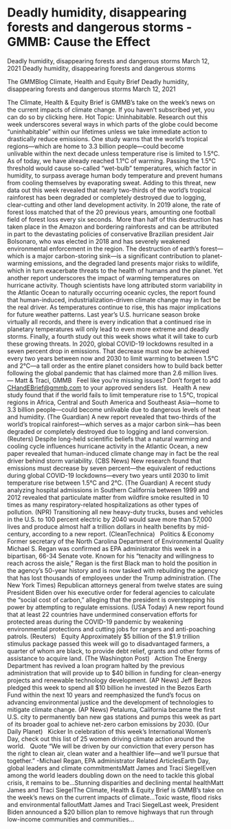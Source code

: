 # Deadly humidity, disappearing forests and dangerous storms - GMMB: Cause the Effect


Deadly humidity, disappearing forests and dangerous storms
March 12, 2021
Deadly humidity, disappearing forests and dangerous storms
 
The GMMBlog
Climate, Health and Equity Brief Deadly humidity, disappearing forests and dangerous storms
March 12, 2021
 
The Climate, Health & Equity Brief is GMMB’s take on the week’s news on the current impacts of climate change. If you haven’t subscribed yet, you can do so by clicking here.
Hot Topic: Uninhabitable. Research out this week underscores several ways in which parts of the globe could become “uninhabitable” within our lifetimes unless we take immediate action to drastically reduce emissions. One study warns that the world’s tropical regions—which are home to 3.3 billion people—could become unlivable within the next decade unless temperature rise is limited to 1.5°C. As of today, we have already reached 1.1°C of warming. Passing the 1.5°C threshold would cause so-called “wet-bulb” temperatures, which factor in humidity, to surpass average human body temperature and prevent humans from cooling themselves by evaporating sweat.
Adding to this threat, new data out this week revealed that nearly two-thirds of the world’s tropical rainforest has been degraded or completely destroyed due to logging, clear-cutting and other land development activity. In 2019 alone, the rate of forest loss matched that of the 20 previous years, amounting one football field of forest loss every six seconds.  More than half of this destruction has taken place in the Amazon and bordering rainforests and can be attributed in part to the devastating policies of conservative Brazilian president Jair Bolsonaro, who was elected in 2018 and has severely weakened environmental enforcement in the region. The destruction of earth’s forest—which is a major carbon-storing sink—is a significant contribution to planet-warming emissions, and the degraded land presents major risks to wildlife, which in turn exacerbate threats to the health of humans and the planet.
Yet another report underscores the impact of warming temperatures on hurricane activity. Though scientists have long attributed storm variability in the Atlantic Ocean to naturally occurring oceanic cycles, the report found that human-induced, industrialization-driven climate change may in fact be the real driver. As temperatures continue to rise, this has major implications for future weather patterns. Last year’s U.S. hurricane season broke virtually all records, and there is every indication that a continued rise in planetary temperatures will only lead to even more extreme and deadly storms.
Finally, a fourth study out this week shows what it will take to curb these growing threats. In 2020, global COVID-19 lockdowns resulted in a seven percent drop in emissions. That decrease must now be achieved every two years between now and 2030 to limit warming to between 1.5°C and 2°C—a tall order as the entire planet considers how to build back better following the global pandemic that has claimed more than 2.6 million lives.
 
— Matt & Traci, GMMB
 
Feel like you’re missing issues? Don’t forget to add CHandEBrief@gmmb.com to your approved senders list.
 
Health
A new study found that if the world fails to limit temperature rise to 1.5°C, tropical regions in Africa, Central and South America and Southeast Asia—home to 3.3 billion people—could become unlivable due to dangerous levels of heat and humidity. (The Guardian)
A new report revealed that two-thirds of the world’s tropical rainforest—which serves as a major carbon sink—has been degraded or completely destroyed due to logging and land conversion. (Reuters)
Despite long-held scientific beliefs that a natural warming and cooling cycle influences hurricane activity in the Atlantic Ocean, a new paper revealed that human-induced climate change may in fact be the real driver behind storm variability. (CBS News)
New research found that emissions must decrease by seven percent—the equivalent of reductions during global COVID-19 lockdowns—every two years until 2030 to limit temperature rise between 1.5°C and 2°C. (The Guardian)
A recent study analyzing hospital admissions in Southern California between 1999 and 2012 revealed that particulate matter from wildfire smoke resulted in 10 times as many respiratory-related hospitalizations as other types of pollution. (NPR)
Transitioning all new heavy-duty trucks, buses and vehicles in the U.S. to 100 percent electric by 2040 would save more than 57,000 lives and produce almost half a trillion dollars in health benefits by mid-century, according to a new report. (CleanTechnica)
 
Politics & Economy
Former secretary of the North Carolina Department of Environmental Quality
Michael S. Regan was confirmed as EPA administrator this week in a bipartisan, 66-34 Senate vote. Known for his “tenacity and willingness to reach across the aisle,” Regan is the first Black man to hold the position in the agency’s 50-year history and is now tasked with rebuilding the agency that has lost thousands of employees under the Trump administration. (The New York Times)
Republican attorneys general from twelve states are suing President Biden over his executive order for federal agencies to calculate the “social cost of carbon,” alleging that the president is overstepping his power by attempting to regulate emissions. (USA Today)
A new report found that at least 22 countries have undermined conservation efforts for protected areas during the COVID-19 pandemic by weakening environmental protections and cutting jobs for rangers and anti-poaching patrols. (Reuters)
 
Equity
Approximately $5 billion of the $1.9 trillion stimulus package passed this week will go to disadvantaged farmers, a quarter of whom are black, to provide debt relief, grants and other forms of assistance to acquire land. (The Washington Post)
 
Action
The Energy Department has revived a loan program halted by the previous administration that will provide up to $40 billion in funding for clean-energy projects and renewable technology development. (AP News)
Jeff Bezos pledged this week to spend all $10 billion he invested in the Bezos Earth Fund within the next 10 years and reemphasized the fund’s focus on advancing environmental justice and the development of technologies to mitigate climate change. (AP News)
Petaluma, California became the first U.S. city to permanently ban new gas stations and pumps this week as part of its broader goal to achieve net-zero carbon emissions by 2030. (Our Daily Planet)
 
Kicker
In celebration of this week’s International Women’s Day, check out this list of 25 women driving climate action around the world.
 
Quote
“We will be driven by our conviction that every person has the right to clean air, clean water and a healthier life—and we’ll pursue that together.”
-Michael Regan, EPA administrator
Related ArticlesEarth Day, global leaders and climate commitmentsMatt James and Traci SiegelEven among the world leaders doubling down on the need to tackle this global crisis, it remains to be…Stunning disparities and declining mental healthMatt James and Traci SiegelThe Climate, Health & Equity Brief is GMMB’s take on the week’s news on the current impacts of climate…Toxic waste, flood risks and environmental falloutMatt James and Traci SiegelLast week, President Biden announced a $20 billion plan to remove highways that run through low-income communities and communities…
